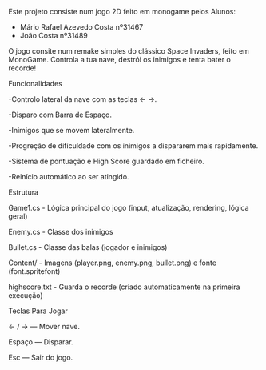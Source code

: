 Este projeto consiste num jogo 2D feito em monogame pelos Alunos:
- Mário Rafael Azevedo Costa nº31467
- João Costa nº31489

O jogo consite num remake simples do clássico Space Invaders, feito em MonoGame. Controla a tua nave, destrói os inimigos e tenta bater o recorde!

Funcionalidades

-Controlo lateral da nave com as teclas ← →.

-Disparo com Barra de Espaço.

-Inimigos que se movem lateralmente.

-Progreção de dificuldade com os inimigos a dispararem mais rapidamente.

-Sistema de pontuação e High Score guardado em ficheiro.

-Reinício automático ao ser atingido.


Estrutura

Game1.cs	- Lógica principal do jogo (input, atualização, rendering, lógica geral)

Enemy.cs	- Classe dos inimigos

Bullet.cs	- Classe das balas (jogador e inimigos)

Content/	- Imagens (player.png, enemy.png, bullet.png) e fonte (font.spritefont)

highscore.txt	- Guarda o recorde (criado automaticamente na primeira execução)


Teclas Para Jogar

← / → — Mover nave.

Espaço — Disparar.

Esc — Sair do jogo.
